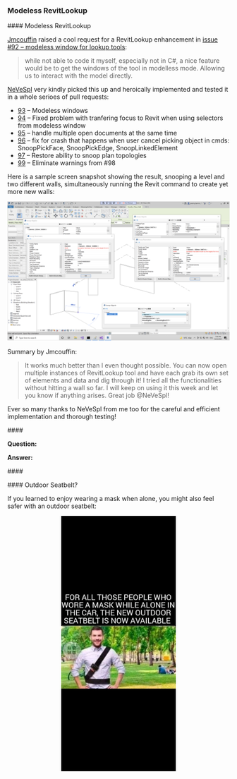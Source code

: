 <head>
<meta http-equiv="Content-Type" content="text/html; charset=utf-8">
<link rel="stylesheet" type="text/css" href="bc.css">
<script src="https://cdn.rawgit.com/google/code-prettify/master/loader/run_prettify.js" type="text/javascript"></script>
</head>

<!---

- Modeless RevitLookup
  RevitLookup_modeless.png


- /Users/jta/a/doc/revit/tbc/git/a/img/outdoor_seatbelt.jpg


twitter:

add #thebuildingcoder

 the #RevitAPI #DynamoBim @AutodeskForge @AutodeskRevit #bim #ForgeDevCon 

&ndash; 
...

linkedin:

#bim #DynamoBim #ForgeDevCon #Revit #API #IFC #SDK #AI #VisualStudio #Autodesk #AEC #adsk

the [Revit API discussion forum](http://forums.autodesk.com/t5/revit-api-forum/bd-p/160) thread

<center>
<img src="img/" alt="" title="" width="600"/>
<p style="font-size: 80%; font-style:italic"></p>
</center>

**Question:** 

**Answer:**

**Response:**  

Many thanks to  for this very helpful explanation!

<pre class="code">
</pre>

-->

### Modeless RevitLookup


####<a name="2"></a> Modeless RevitLookup

[Jmcouffin](https://jmcouffin.com) raised a
cool request for a RevitLookup enhancement
in [issue #92 &ndash; modeless window for lookup tools](https://github.com/jeremytammik/RevitLookup/issues/92):

> while not able to code it myself, especially not in C#, a nice feature would be to get the windows of the tool in modelless mode.
Allowing us to interact with the model directly.

[NeVeSpl](https://github.com/NeVeSpl) very kindly picked this up and heroically implemented and tested it in a whole serioes of pull requests:

- [93](https://github.com/jeremytammik/RevitLookup/pull/93) &ndash; Modeless windows
- [94](https://github.com/jeremytammik/RevitLookup/pull/94) &ndash; Fixed problem with tranfering focus to Revit when using selectors from modeless window
- [95](https://github.com/jeremytammik/RevitLookup/pull/95) &ndash; handle multiple open documents at the same time
- [96](https://github.com/jeremytammik/RevitLookup/pull/96) &ndash; fix for crash that happens when user cancel picking object in cmds: SnoopPickFace, SnoopPickEdge, SnoopLinkedElement
- [97](https://github.com/jeremytammik/RevitLookup/pull/97) &ndash; Restore ability to snoop plan topologies
- [99](https://github.com/jeremytammik/RevitLookup/pull/99) &ndash; Eliminate warnings from #98

Here is a sample screen snapshot showing the result, snooping a level and two different walls, simultaneously running the Revit command to create yet more new walls:

<center>
<img src="img/RevitLookup_modeless.png" alt="Modeless RevitLookup" title="Modeless RevitLookup" width="600"/> <!-- 3360 -->
</center>

Summary by Jmcouffin:

> It works much better than I even thought possible.
You can now open multiple instances of RevitLookup tool and have each grab its own set of elements and data and dig through it!
I tried all the functionalities without hitting a wall so far.
I will keep on using it this week and let you know if anything arises.
Great job @NeVeSpl!

Ever so many thanks to NeVeSpl from me too for the careful and efficient implementation and thorough testing!



####<a name="3"></a> 

**Question:** 

**Answer:** 

####<a name="4"></a> 


####<a name="5"></a> Outdoor Seatbelt?

If you learned to enjoy wearing a mask when alone, you might also feel safer with an outdoor seatbelt:

<center>
<img src="img/outdoor_seatbelt.jpg" alt="Outdoor seatbelt" title="Outdoor seatbelt" width="260"/> <!-- 1843 -->
</center>

